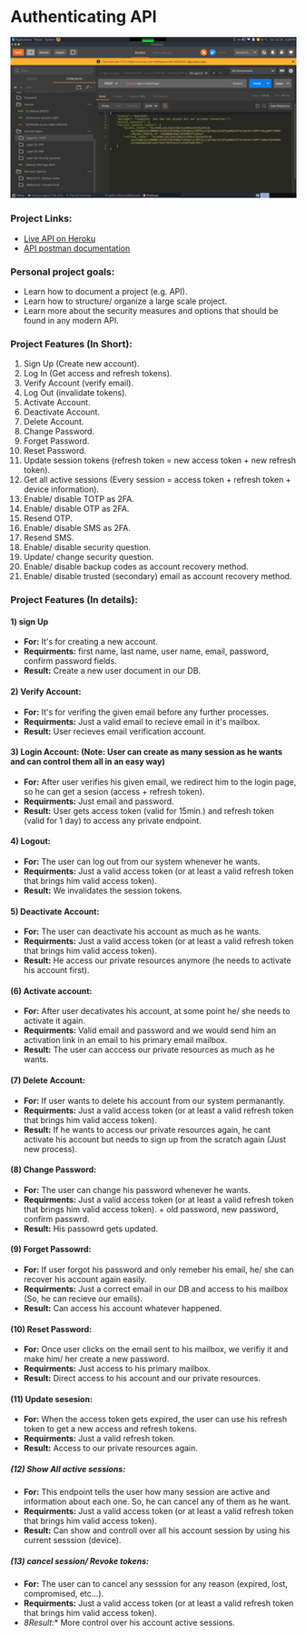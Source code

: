 
# Authenticating API
![A screenshot for the project](https://raw.githubusercontent.com/AhmedElgaidi/Social-media-app/main/public/sreenshot.png)

### Project Links:
- [Live API on Heroku](https://social-app-260.herokuapp.com/)
- [API postman documentation](https://documenter.getpostman.com/view/8694181/UzXM1yep)


### Personal project goals:
- Learn how to document a project (e.g. API).
- Learn how to structure/ organize a large scale project.
- Learn more about the security measures and options that should be found in any modern API.


### Project Features (In Short):
1) Sign Up (Create new account).
2) Log In (Get access and refresh tokens).
3) Verify Account (verify email).
3) Log Out (invalidate tokens).
4) Activate Account.
5) Deactivate Account.
6) Delete Account.
7) Change Password.
8) Forget Password.
9) Reset Password.
10) Update session tokens (refresh token = new access token + new refresh token).
11) Get all active sessions (Every session = access token + refresh token + device information).
12) Enable/ disable TOTP as 2FA.
13) Enable/ disable OTP as 2FA.
14) Resend OTP.
15) Enable/ disable SMS as 2FA.
16) Resend SMS.
17) Enable/ disable security question.
18) Update/ change security question.
19) Enable/ disable backup codes as account recovery method.
20) Enable/ disable trusted (secondary) email as account recovery method.

### Project Features (In details):
#### 1) sign Up
- **For:** It's for creating a new account.
- **Requirments:** first name, last name, user name, email, password, confirm password fields.
- **Result:** Create a new user document in our DB.

#### 2) Verify Account:
- **For:** It's for verifing the given email before any further processes.
- **Requirments:** Just a valid email to recieve email in it's mailbox.
- **Result:** User recieves email verification account.

#### 3) Login Account: (Note: User can create as many session as he wants and can control them all in an easy way)
- **For:** After user verifies his given email, we redirect him to the login page, so he can get a sesion (access + refresh token).
- **Requirments:** Just email and password.
- **Result:** User gets access token (valid for 15min.) and refresh token (valid for 1 day) to access any private endpoint.

#### 4) Logout:
- **For:** The user can log out from our system whenever he wants.
- **Requirments:** Just a valid access token (or at least a valid refresh token that brings him valid access token).
- **Result:** We invalidates the session tokens.

#### 5) Deactivate Account:
- **For:** The user can deactivate his account as much as he wants.
- **Requirments:** Just a valid access token (or at least a valid refresh token that brings him valid access token).
- **Result:** He access our private resources anymore (he needs to activate his account first).

#### (6) Activate account:
- **For:** After user decativates his account, at some point he/ she needs to activate it again.
- **Requirments:** Valid email and password and we would send him an activation link in an email to his primary email mailbox.
- **Result:** The user can acccess our private resources as much as he wants.

#### (7) Delete Account:
- **For:** If user wants to delete his account from our system permanantly.
- **Requirments:** Just a valid access token (or at least a valid refresh token that brings him valid access token).
- **Result:** If he wants to access our private resources again, he cant activate his account but needs to sign up from the scratch again (Just new process).

#### (8) Change Password:
- **For:** The user can change his password whenever he wants.
- **Requirments:** Just a valid access token (or at least a valid refresh token that brings him valid access token). + old password, new password, confirm passwrd.
- **Result:** His passowrd gets updated.

#### (9) Forget Passowrd:
- **For:** If user forgot his password and only remeber his email, he/ she can recover his account again easily.
- **Requirments:** Just a correct email in our DB and access to his mailbox (So, he can recieve our emails).
- **Result:** Can access his account whatever happened.

#### (10) Reset Password:
- **For:** Once user clicks on the email sent to his mailbox,  we verifiy it and make him/ her create a new password.
- **Requirments:** Just access to his primary mailbox.
- **Result:** Direct access to his account and our private resources.

#### (11) Update sesesion:
- **For:** When the access token gets expired, the user can use his refresh token to get a new access and refresh tokens.
- **Requirments:** Just a valid refresh token.
- **Result:** Access to our private resources again.

##### (12) Show All active sessions:
- **For:** This endpoint tells the user how many session are active and information about each one. So, he can cancel any of them as he want.
- **Requirments:** Just a valid access token (or at least a valid refresh token that brings him valid access token).
- **Result:** Can show and controll over all his account session by using his current sesssion (device).

##### (13) cancel session/ Revoke tokens:
- **For:** The user can to cancel any sesssion for any reason (expired, lost, compromised, etc...).
- **Requirments:** Just a valid access token (or at least a valid refresh token that brings him valid access token).
- *8Result:** More control over his account active sessions.